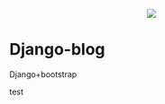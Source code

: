 <p align="center">
  <img src="http://img.soogif.com/ChyENLCrXxZVZgi43EDS7tHBnAZvQM5S.gif"/>
</p>

# Django-blog

Django+bootstrap

test